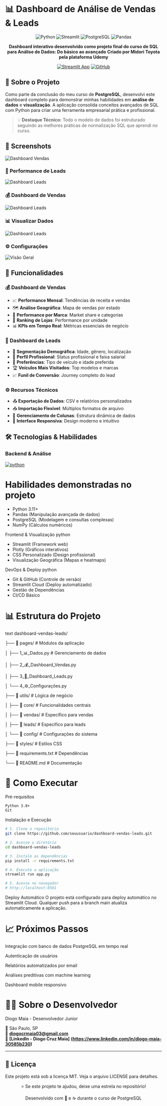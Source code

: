 # 📊 Dashboard de Análise de Vendas & Leads

<div align="center">

![Python](https://img.shields.io/badge/Python-3776AB?style=for-the-badge&logo=python&logoColor=white)
![Streamlit](https://img.shields.io/badge/Streamlit-FF4B4B?style=for-the-badge&logo=Streamlit&logoColor=white)
![PostgreSQL](https://img.shields.io/badge/PostgreSQL-316192?style=for-the-badge&logo=postgresql&logoColor=white)
![Pandas](https://img.shields.io/badge/Pandas-2C2D72?style=for-the-badge&logo=pandas&logoColor=white)

**Dashboard interativo desenvolvido como projeto final do curso de SQL para Análise de Dados: Do básico ao avançado**
**Criado por Midori Toyota pela plataforma Udemy**

[![Streamlit App](https://static.streamlit.io/badges/streamlit_badge_black_white.svg)](https://seusuario-streamlit-app.streamlit.app/)
[![GitHub](https://img.shields.io/badge/GitHub-100000?style=for-the-badge&logo=github&logoColor=white)](https://github.com/seuusuario/dashboard-vendas-leads)

</div>

## 🎯 Sobre o Projeto

Como parte da conclusão do meu curso de **PostgreSQL**, desenvolvi este dashboard completo para demonstrar minhas habilidades em **análise de dados** e **visualização**. A aplicação consolida conceitos avançados de SQL com Python para criar uma ferramenta empresarial prática e profissional.

> 💡 **Destaque Técnico:** Todo o modelo de dados foi estruturado seguindo as melhores práticas de normalização SQL que aprendi no curso.

## 📸 Screenshots

![Dashboard Vendas](images/Dash.png)

### 👥 Performance de Leads
![Dashboard Leads](images/Dash4.png)

### 💰 Dashboard de Vendas
![Dashboard Leads](images/Dash2.png)

### 📊 Visualizar Dados
![Dashboard Leads](images/Dash5.png)

### ⚙️ Configurações
![Visão Geral](images/Dash3.png)

## 🚀 Funcionalidades

### 💰 **Dashboard de Vendas**
- 📈 **Performance Mensal**: Tendências de receita e vendas
- 🗺️ **Análise Geográfica**: Mapa de vendas por estado
- 🚗 **Performance por Marca**: Market share e categorias
- 🏪 **Ranking de Lojas**: Performance por unidade
- 📊 **KPIs em Tempo Real**: Métricas essenciais de negócio

### 👥 **Dashboard de Leads**
- 👤 **Segmentação Demográfica**: Idade, gênero, localização
- 💼 **Perfil Profissional**: Status profissional e faixa salarial
- 🚗 **Preferências**: Tipo de veículo e idade preferida
- 🏆 **Veículos Mais Visitados**: Top modelos e marcas
- 📈 **Funil de Conversão**: Journey completo do lead

### ⚙️ **Recursos Técnicos**
- 📤 **Exportação de Dados**: CSV e relatórios personalizados
- 📥 **Importação Flexível**: Múltiplos formatos de arquivo
- 🔧 **Gerenciamento de Colunas**: Estrutura dinâmica de dados
- 🎨 **Interface Responsiva**: Design moderno e intuitivo

## 🛠️ Tecnologias & Habilidades

### **Backend & Análise**
[![python](https://skillicons.dev/icons?i=python,postgres)](https://skillicons.dev)

# Habilidades demonstradas no projeto
- Python 3.11+
- Pandas (Manipulação avançada de dados)
- PostgreSQL (Modelagem e consultas complexas)
- NumPy (Cálculos numéricos)
  
Frontend & Visualização
python
- Streamlit (Framework web)
- Plotly (Gráficos interativos)
- CSS Personalizado (Design profissional)
- Visualização Geográfica (Mapas e heatmaps)
  
DevOps & Deploy
python
- Git & GitHub (Controle de versão)
- Streamlit Cloud (Deploy automatizado)
- Gestão de Dependências
- CI/CD Básico
  
# 📊 Estrutura do Projeto
text
dashboard-vendas-leads/

├── 📁 pages/                 # Módulos da aplicação

│   ├── 1_📊_Dados.py        # Gerenciamento de dados

│   ├── 2_💰_Dashboard_Vendas.py

│   ├── 3_👥_Dashboard_Leads.py

│   └── 4_⚙️_Configurações.py

├── 📁 utils/                 # Lógica de negócio

│   ├── 📁 core/             # Funcionalidades centrais

│   ├── 📁 vendas/           # Específico para vendas

│   ├── 📁 leads/            # Específico para leads

│   └── 📁 config/           # Configurações do sistema

├── 📁 styles/               # Estilos CSS

├── 📄 requirements.txt      # Dependências

└── 📄 README.md            # Documentação

# 🚀 Como Executar
Pré-requisitos
```bash
Python 3.8+
Git
```
Instalação e Execução
```bash
# 1. Clone o repositório
git clone https://github.com/seuusuario/dashboard-vendas-leads.git

# 2. Acesse o diretório
cd dashboard-vendas-leads

# 3. Instale as dependências
pip install -r requirements.txt

# 4. Execute a aplicação
streamlit run app.py

# 5. Acesse no navegador
# http://localhost:8501
```
Deploy Automático
O projeto está configurado para deploy automático no Streamlit Cloud. Qualquer push para a branch main atualiza automaticamente a aplicação.

# 📈 Próximos Passos
Integração com banco de dados PostgreSQL em tempo real

Autenticação de usuários

Relatórios automatizados por email

Análises preditivas com machine learning

Dashboard mobile responsivo

# 👨‍💻 Sobre o Desenvolvedor
Diogo Maia -  Desenvolvedor Junior

📍 São Paulo, SP  
📧 **diogocrmaia03@gmail.com**  
💼 **[LinkedIn - Diogo Cruz Maia]** **(https://www.linkedin.com/in/diogo-maia-30585b230)**  

---

## 📄 Licença
Este projeto está sob a licença MIT. Veja o arquivo LICENSE para detalhes.

<div align="center">
⭐ Se este projeto te ajudou, deixe uma estrela no repositório!

Desenvolvido com 💙 e ☕ durante o curso de PostgreSQL

</div> 
